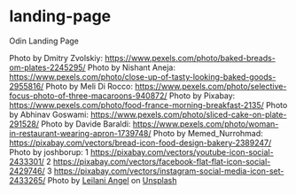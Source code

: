 # landing-page
Odin Landing Page 



Photo by Dmitry Zvolskiy: https://www.pexels.com/photo/baked-breads-om-plates-2245295/
Photo by Nishant Aneja: https://www.pexels.com/photo/close-up-of-tasty-looking-baked-goods-2955816/
Photo by Meli Di Rocco: https://www.pexels.com/photo/selective-focus-photo-of-three-macaroons-940872/
Photo by Pixabay: https://www.pexels.com/photo/food-france-morning-breakfast-2135/
Photo by Abhinav Goswami: https://www.pexels.com/photo/sliced-cake-on-plate-291528/
Photo by Davide Baraldi: https://www.pexels.com/photo/woman-in-restaurant-wearing-apron-1739748/
Photo by Memed_Nurrohmad: https://pixabay.com/vectors/bread-icon-food-design-bakery-2389247/
Photo by joshborup: 
1 https://pixabay.com/vectors/youtube-icon-social-2433301/
2 https://pixabay.com/vectors/facebook-flat-flat-icon-social-2429746/
3 https://pixabay.com/vectors/instagram-social-media-icon-set-2433265/
Photo by <a href="https://unsplash.com/@leilaniangel?utm_source=unsplash&utm_medium=referral&utm_content=creditCopyText">Leilani Angel</a> on <a href="https://unsplash.com/s/photos/man?utm_source=unsplash&utm_medium=referral&utm_content=creditCopyText">Unsplash</a>
  